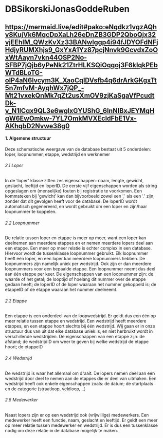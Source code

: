 # DBSikorskiJonasGoddeRuben
## https://mermaid.live/edit#pako:eNqdkz1vgzAQhv8KujVk6MqcDpXaLh26eDnZB3GDP2QboQjx32vjEEhIM_QWzKvXz33BANwIggp4i94fJDYOFdNFjHdjyRUMXhjs9_GxYxA1Yz87pcjNnvk9GcvdxZoOxWtAayn7vkn44OSP2No-SFBP7jQjb6yPeNk21ZtrHLKSQiOqqoj3F6klqkPEbWTdBLoTG-olP4aN6lvcym3K_XaoCqlDVsfb4q6drArkGKgxTt5n7mfvM-AyqhWx7jQP_-Mt21vxekQnMk7qZt2usXmOV9zjKaSgaVfPcudtDk-v_N1ICqx9QL3e6wglxGYUShG_6InNIBxJEYMqHgW6EwOmkw-7YL7OmkMVXEcldFbE1Vx-AKhqbD2Nvwe38g0

#### 1. Algemene structuur
Deze schematische weergave van de database bestaat uit 5 onderdelen: loper, loopnummer, etappe, wedstrijd en werknemer

###### 2.1 Loper
In de 'loper' klasse zitten zes eigenschappen: naam, lengte, gewicht, geslacht, leeftijd en loperID.
De eerste vijf eigenschappen worden als string opgeslagen om (menselijke) fouten bij registratie te voorkomen.
Een kommateken bij 'gewicht' kan dan bijvoorbeeld zowel een ',' als een '.' zijn, zonder dat dit gevolgen heeft voor de database.
De loperID wordt automatisch gegenereerd, en wordt gebruikt om een loper en zijn/haar loopnummer te koppelen.

###### 2.2 Loopnummer
De relatie tussen loper en etappe is meer op meer, want een loper kan deelnemen aan meerdere etappes en er nemen meerdere lopers deel aan een etappe.
Een meer op meer relatie is echter complex in een database. Hiervoor wordt de tussenklasse loopnummer gebruikt.
Elk loopnummer heeft één loper, en een loper kan meerdere loopnummers hebben. De loopnummers zijn namelijk uniek per wedstrijd.
Ook zijn er dan meerdere loopnummers voor een bepaalde etappe. Een loopnummer neemt dus deel aan één etappe per keer.
De eigenschappen van een loopnummer zijn: de waarde of het getal; de looptijd of hoelang dit nummer over de etappe gedaan heeft;
de loperID of de loper waaraan het nummer gekoppeld is; de etappeID of de etappe waaraan het nummer deelneemt.

###### 2.3 Etappe
Een etappe is een onderdeel van de loopwedstrijd. Er geldt dus een één op meer relatie tussen etappe en wedstrijd.
Een wedstrijd heeft meerdere etappes, en een etappe hoort slechts bij één wedstrijd.
Wij gaan er in onze structuur dus van uit dat elke database uniek is, en niet herbruikt wordt in verschillende wedstrijden.
De eigenschappen van een etappe zijn: de afstand; de wedstrijdID om weer te geven bij welke wedstrijd de etappe hoort; de etappeID

###### 2.4 Wedstrijd
De wedstrijd is waar het allemaal om draait. De lopers nemen deel aan een wedstrijd door deel te nemen aan de etappes die er deel van uitmaken.
Een wedstrijd heeft ook enkele eigenschappen zoals: de datum; de startplaats en de categorie (straatloop, veldloop,...)

###### 2.5 Medewerker
Naast lopers zijn er op een wedstrijd ook (vrijwillige) medewerkers. Een medewerker heeft een functie, naam, geslacht en leeftijd.
Er geldt een meer op meer relatie tussen medewerker en wedstrijd. Er is dus een tussenklasse nodig om deze relatie in de database
mogelijk te maken.
